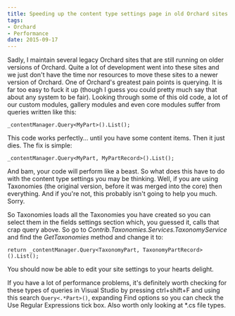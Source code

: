 ```yaml
---
title: Speeding up the content type settings page in old Orchard sites
tags:
- Orchard
- Performance
date: 2015-09-17
---
```

Sadly, I maintain several legacy Orchard sites that are still running on older versions of Orchard. Quite a lot of development went into these sites and we just don't have the time nor resources to move these sites to a newer version of Orchard. One of Orchard's greatest pain points is querying. It is far too easy to fuck it up (though I guess you could pretty much say that about any system to be fair). Looking through some of this old code, a lot of our custom modules, gallery modules and even core modules suffer from queries written like this:

    _contentManager.Query<MyPart>().List();

This code works perfectly... until you have some content items. Then it just dies. The fix is simple:

    _contentManager.Query<MyPart, MyPartRecord>().List();

And bam, your code will perform like a beast. So what does this have to do with the content type settings you may be thinking. Well, if you are using Taxonomies (the original version, before it was merged into the core) then everything. And if you're not, this probably isn't going to help you much. Sorry.

So Taxonomies loads all the Taxonomies you have created so you can select them in the fields settings section which, you guessed it, calls that crap query above. So go to *Contrib.Taxonomies.Services.TaxonomyService* and find the *GetTaxonomies* method and change it to:

    return _contentManager.Query<TaxonomyPart, TaxonomyPartRecord>().List();

You should now be able to edit your site settings to your hearts delight.

If you have a lot of performance problems, it's definitely worth checking for these types of queries in Visual Studio by pressing ctrl+shift+F and using this search `Query<.*Part>()`, expanding Find options so you can check the Use Regular Expressions tick box. Also worth only looking at *.cs file types.